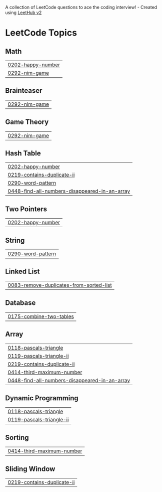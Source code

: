 A collection of LeetCode questions to ace the coding interview! - Created using [LeetHub v2](https://github.com/arunbhardwaj/LeetHub-2.0)
<!---LeetCode Topics Start-->
# LeetCode Topics
## Math
|  |
| ------- |
| [0202-happy-number](https://github.com/Rajan-Singh-Dev/Leetcode-solution/tree/master/0202-happy-number) |
| [0292-nim-game](https://github.com/Rajan-Singh-Dev/Leetcode-solution/tree/master/0292-nim-game) |
## Brainteaser
|  |
| ------- |
| [0292-nim-game](https://github.com/Rajan-Singh-Dev/Leetcode-solution/tree/master/0292-nim-game) |
## Game Theory
|  |
| ------- |
| [0292-nim-game](https://github.com/Rajan-Singh-Dev/Leetcode-solution/tree/master/0292-nim-game) |
## Hash Table
|  |
| ------- |
| [0202-happy-number](https://github.com/Rajan-Singh-Dev/Leetcode-solution/tree/master/0202-happy-number) |
| [0219-contains-duplicate-ii](https://github.com/Rajan-Singh-Dev/Leetcode-solution/tree/master/0219-contains-duplicate-ii) |
| [0290-word-pattern](https://github.com/Rajan-Singh-Dev/Leetcode-solution/tree/master/0290-word-pattern) |
| [0448-find-all-numbers-disappeared-in-an-array](https://github.com/Rajan-Singh-Dev/Leetcode-solution/tree/master/0448-find-all-numbers-disappeared-in-an-array) |
## Two Pointers
|  |
| ------- |
| [0202-happy-number](https://github.com/Rajan-Singh-Dev/Leetcode-solution/tree/master/0202-happy-number) |
## String
|  |
| ------- |
| [0290-word-pattern](https://github.com/Rajan-Singh-Dev/Leetcode-solution/tree/master/0290-word-pattern) |
## Linked List
|  |
| ------- |
| [0083-remove-duplicates-from-sorted-list](https://github.com/Rajan-Singh-Dev/Leetcode-solution/tree/master/0083-remove-duplicates-from-sorted-list) |
## Database
|  |
| ------- |
| [0175-combine-two-tables](https://github.com/Rajan-Singh-Dev/Leetcode-solution/tree/master/0175-combine-two-tables) |
## Array
|  |
| ------- |
| [0118-pascals-triangle](https://github.com/Rajan-Singh-Dev/Leetcode-solution/tree/master/0118-pascals-triangle) |
| [0119-pascals-triangle-ii](https://github.com/Rajan-Singh-Dev/Leetcode-solution/tree/master/0119-pascals-triangle-ii) |
| [0219-contains-duplicate-ii](https://github.com/Rajan-Singh-Dev/Leetcode-solution/tree/master/0219-contains-duplicate-ii) |
| [0414-third-maximum-number](https://github.com/Rajan-Singh-Dev/Leetcode-solution/tree/master/0414-third-maximum-number) |
| [0448-find-all-numbers-disappeared-in-an-array](https://github.com/Rajan-Singh-Dev/Leetcode-solution/tree/master/0448-find-all-numbers-disappeared-in-an-array) |
## Dynamic Programming
|  |
| ------- |
| [0118-pascals-triangle](https://github.com/Rajan-Singh-Dev/Leetcode-solution/tree/master/0118-pascals-triangle) |
| [0119-pascals-triangle-ii](https://github.com/Rajan-Singh-Dev/Leetcode-solution/tree/master/0119-pascals-triangle-ii) |
## Sorting
|  |
| ------- |
| [0414-third-maximum-number](https://github.com/Rajan-Singh-Dev/Leetcode-solution/tree/master/0414-third-maximum-number) |
## Sliding Window
|  |
| ------- |
| [0219-contains-duplicate-ii](https://github.com/Rajan-Singh-Dev/Leetcode-solution/tree/master/0219-contains-duplicate-ii) |
<!---LeetCode Topics End-->